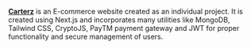[**Carterz**](https://carterz.vercel.app) is an E-commerce website created as an individual project. It is created using Next.js and incorporates many utilities like MongoDB, Tailwind CSS, CryptoJS, PayTM payment gateway and JWT for proper functionality and secure management of users.
